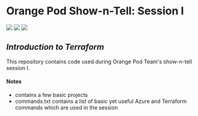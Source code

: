# Orange Pod Show-n-Tell: Session I

<img src="https://img.shields.io/badge/orange%20pod-F08C20" /> <img src="https://img.shields.io/badge/show%20n%20tell-6CAE4F" /> <img src="https://img.shields.io/badge/terraform-8A2BE2" /> 

## _Introduction to Terraform_
This repository contains code used during Orange Pod Team's show-n-tell session I. 

#### Notes
- contains a few basic projects
- commands.txt contains a list of basic yet useful Azure and Terraform commands which are used in the session
